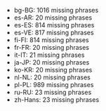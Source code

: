 - bg-BG: 1016 missing phrases
- es-AR: 20 missing phrases
- es-ES: 814 missing phrases
- es-VE: 817 missing phrases
- fi-FI: 814 missing phrases
- fr-FR: 20 missing phrases
- it-IT: 21 missing phrases
- ja-JP: 20 missing phrases
- ko-KR: 20 missing phrases
- nl-NL: 20 missing phrases
- pl-PL: 989 missing phrases
- ru-RU: 23 missing phrases
- zh-Hans: 23 missing phrases
